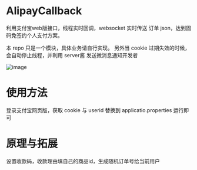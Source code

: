 # AlipayCallback
利用支付宝web版接口，线程实时回调，websocket 实时传送 订单 json，达到固码免签约个人支付方案。

本 repo 只是一个模块，具体业务请自行实现。 另外当 cookie 过期失效的时候，会自动停止线程，并利用 server酱 发送微消息通知开发者


![image](https://user-images.githubusercontent.com/14979305/45201770-1f59dc00-b2a9-11e8-87d0-81b1450c1763.png)


# 使用方法

登录支付宝网页版，获取 cookie 与 userid 替换到 applicatio.properties 运行即可


# 原理与拓展

设置收款码，收款理由填自己的商品id，生成随机订单号给当前用户
